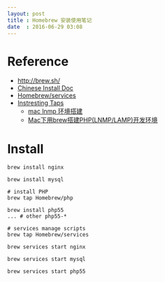 ```yaml
---
layout: post
title : Homebrew 安装使用笔记
date  : 2016-06-29 03:08
---
```


# Reference

- http://brew.sh/
- [Chinese Install Doc](http://brew.sh/index_zh-cn.html)
- [Homebrew/services](https://github.com/Homebrew/homebrew-services)
- [Instresting Taps](https://github.com/Homebrew/brew/blob/master/share/doc/homebrew/Interesting-Taps-&-Branches.md)
  - [mac lnmp 环境搭建](http://www.cnblogs.com/RainLi/p/5347252.html)
  - [Mac下用brew搭建PHP(LNMP/LAMP)开发环境](http://yansu.org/2013/12/11/lamp-in-mac.html)



# Install

    brew install nginx

    brew install mysql

    # install PHP
    brew tap Homebrew/php

    brew install php55
    ... # other php55-*

    # services manage scripts
    brew tap Homebrew/services

    brew services start nginx
    
    brew services start mysql
    
    brew services start php55
